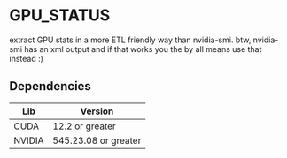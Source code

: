 # GPU_STATUS
extract GPU stats in a more ETL friendly way than nvidia-smi. btw, nvidia-smi has an xml output and if that works you 
the by all means use that instead :)

## Dependencies


| Lib  | Version |
| ------------- | ------------- |
| CUDA  | 12.2 or greater  |
| NVIDIA  | 545.23.08 or greater  |
